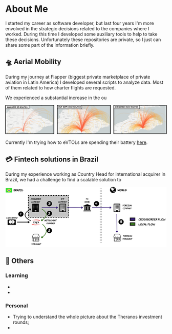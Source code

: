 # About Me

I started my career as software developer, but last four years I'm more envolved in the strategic decisions related to the companies where I worked.
During this time I developed some auxiliary tools to help to take these decisions. Unfortunately these repositories are private, so I just can share some part of the information briefly.

## :flying_saucer: Aerial Mobility

During my journey at Flapper (biggest private marketplace of private aviation in Latin America) I developed several scripts to analyze data. Most of them related to how charter flights are requested.

We experienced a substantial increase in the ou

![Flapper quotations evolution](/images/quotations.png)

Currently I'm trying how to eVTOLs are spending their battery [here](https://github.com/avirzin/hoverfly).

## :credit_card: Fintech solutions in Brazil

During my experience working as Country Head for international acquirer in Brazil, we had a challenge to find a scalable solution to 

![Flapper quotations evolution](/images/crossborder.png)


## :jigsaw: Others

### Learning

- 
- 

### Personal

- Trying to understand the whole picture about the Theranos investment rounds;
- 

<!---
avirzin/avirzin is a ✨ special ✨ repository because its `README.md` (this file) appears on your GitHub profile.
You can click the Preview link to take a look at your changes.
--->
